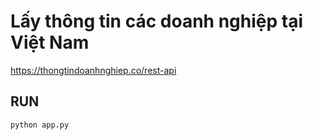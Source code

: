 # Lấy thông tin các doanh nghiệp tại Việt Nam

https://thongtindoanhnghiep.co/rest-api

## RUN
```cmd
python app.py
```